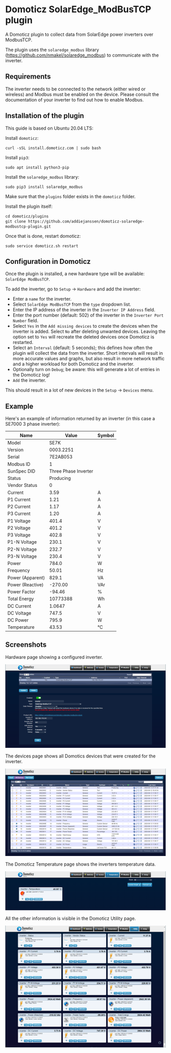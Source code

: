 # Domoticz SolarEdge_ModBusTCP plugin

A Domoticz plugin to collect data from SolarEdge power inverters over ModbusTCP.

The plugin uses the `solaredge_modbus` library (<https://github.com/nmakel/solaredge_modbus>) to communicate with the inverter.

## Requirements

The inverter needs to be connected to the network (either wired or wireless) and Modbus must be enabled on the device. Please consult the documentation of your inverter to find out how to enable Modbus.

## Installation of the plugin

This guide is based on Ubuntu 20.04 LTS:

Install `domoticz`:

``` shell
curl -sSL install.domoticz.com | sudo bash
```

Install `pip3`:

``` shell
sudo apt install python3-pip
```

Install the `solaredge_modbus` library:

``` shell
sudo pip3 install solaredge_modbus
```

Make sure that the `plugins` folder exists in the `domoticz` folder.

Install the plugin itself:

``` shell
cd domoticz/plugins
git clone https://github.com/addiejanssen/domoticz-solaredge-modbustcp-plugin.git
```

Once that is done, restart domoticz:

``` shell
sudo service domoticz.sh restart
```

## Configuration in Domoticz

Once the plugin is installed, a new hardware type will be available: `SolarEdge ModBusTCP`.

To add the inverter, go to `Setup` -> `Hardware` and add the inverter:

- Enter a `name` for the inverter.
- Select `SolarEdge ModBusTCP` from the `type` dropdown list.
- Enter the IP address of the inverter in the `Inverter IP Address` field.
- Enter the port number (default: 502) of the inverter in the `Inverter Port Number` field.
- Select `Yes` in the `Add missing devices` to create the devices when the inverter is added. Select `No` after deleting unwanted devices. Leaving the option set to `Yes` will recreate the deleted devices once Domoticz is restarted.
- Select an `Interval` (default: 5 seconds); this defines how often the plugin will collect the data from the inverter. Short intervals will result in more accurate values and graphs, but also result in more network traffic and a higher workload for both Domoticz and the inverter.
- Optionally turn on `Debug`; be aware: this will generate a lot of entries in the Domoticz log!
- `Add` the inverter.

This should result in a lot of new devices in the `Setup` -> `Devices` menu.

## Example

Here's an example of information returned by an inverter (in this case a SE7000 3 phase inverter):

| Name              | Value                 | Symbol |
|-------------------|-----------------------|--------|
| Model             | SE7K                  |        |
| Version           | 0003.2251             |        |
| Serial            | 7E2AB053              |        |
| Modbus ID         | 1                     |        |
| SunSpec DID       | Three Phase Inverter  |        |
| Status            | Producing             |        |
| Vendor Status     | 0                     |        |
| Current           | 3.59                  |    A   |
| P1 Current        | 1.21                  |    A   |
| P2 Current        | 1.17                  |    A   |
| P3 Current        | 1.20                  |    A   |
| P1 Voltage        | 401.4                 |    V   |
| P2 Voltage        | 401.2                 |    V   |
| P3 Voltage        | 402.8                 |    V   |
| P1-N Voltage      | 230.1                 |    V   |
| P2-N Voltage      | 232.7                 |    V   |
| P3-N Voltage      | 230.4                 |    V   |
| Power             | 784.0                 |    W   |
| Frequency         | 50.01                 |   Hz   |
| Power (Apparent)  | 829.1                 |   VA   |
| Power (Reactive)  | -270.00               |  VAr   |
| Power Factor      | -94.46                |    %   |
| Total Energy      | 10773388              |   Wh   |
| DC Current        | 1.0647                |    A   |
| DC Voltage        | 747.5                 |    V   |
| DC Power          | 795.9                 |    W   |
| Temperature       | 43.53                 |   °C   |

## Screenshots

Hardware page showing a configured inverter.

![](screenshots/Hardware.png)

The devices page shows all Domotics devices that were created for the inverter.

![](screenshots/Devices.png)

The Domoticz Temperature page shows the inverters temperature data.

![](screenshots/Temperature.png)

All the other information is visible in the Domoticz Utility page.

![](screenshots/Utility.png)